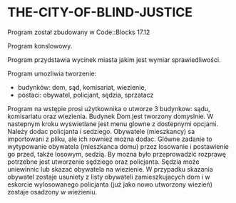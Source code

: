 # THE-CITY-OF-BLIND-JUSTICE

Program został zbudowany w Code::Blocks 17.12

Program konslowowy.

Program przydstawia wycinek miasta jakim jest wymiar sprawiedliwości.


Program umozliwia tworzenie:
* budynków: dom, sąd, komisariat, wiezienie,
* postaci: obywatel, policjant, sędzia, sprzatacz

Program na wstępie prosi użytkownika o utworze 3 budynkow: sądu, komisariatu oraz wiezienia.
Budynek Dom jest tworzony domyslnie. 
W nastepnym kroku wyswietlane jest menu glowne z dostepnymi opcjami. Należy dodac policjanta i sedziego. Obywatele (mieszkancy) sa importowani z pliku, ale ich rowniez mozna dodac.
Glówne zadanie to wytypowanie obywatela (mieszkanca domu) przez losowanie i postawienie go przed, także losowym, sedzią. By mozna było przeprowadzić rozprawę potrzebne jest utworzenie sędziego oraz policjanta.
Sędzia może uniewinnic lub skazać obywatela na wiezienie. W przypadku skazania obywatel zostaje usuniety z listy obywateli zamieszkujacych dom i w eskorcie wylosowanego policjanta (już jako nowo utworzony wiezień) zostaje osadzony w wiezieniu.
